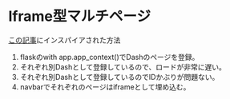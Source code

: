 # Iframe型マルチページ

[この記事](https://towardsdatascience.com/embed-multiple-dash-apps-in-flask-with-microsoft-authenticatio-44b734f74532)にインスパイアされた方法


1. flaskのwith app.app_context()でDashのページを登録。
1. それぞれ別Dashとして登録しているので、ロードが非常に遅い。
1. それぞれ別Dashとして登録しているのでIDかぶりが問題ない。
1. navbarでそれぞれのページはiframeとして埋め込む。